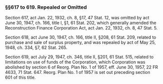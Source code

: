 ### §§617 to 619. Repealed or Omitted ###

Section 617, act Jan. 22, 1932, ch. 8, §17, 47 Stat. 12, was omitted by act June 30, 1947, ch. 166, title I, §1, 61 Stat. 202, which generally amended the Reconstruction Finance Corporation Act, act Jan. 22, 1932, ch. 8, 47 Stat. 5.

Section 618, act June 30, 1947, ch. 166, title II, §208, 61 Stat. 209, related to purchase and sale of surplus property, and was repealed by act of May 25, 1948, ch. 334, §7, 62 Stat. 265.

Section 619, act July 29, 1947, ch. 346, title II, §201, 61 Stat. 515, related to limitations on use of funds of the Corporation, which Corporation was abolished by section 6 of Reorg. Plan No. 1 of 1957, eff. June 30, 1957, 22 FR 4633, 71 Stat. 647. Reorg. Plan No. 1 of 1957 is set out preceding section 601 of this title.